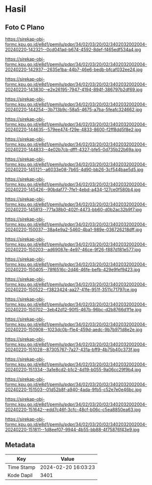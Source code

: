 # Hasil

## Foto C Plano

https://sirekap-obj-formc.kpu.go.id/e8d1/pemilu/pdpr/34/02/03/20/02/3402032002004-20240220-142321--0cd041ad-b674-4592-8def-f465edf534a4.jpg

https://sirekap-obj-formc.kpu.go.id/e8d1/pemilu/pdpr/34/02/03/20/02/3402032002004-20240220-142937--2635e1ba-44b7-46e6-bedb-bfcaf032ee24.jpg

https://sirekap-obj-formc.kpu.go.id/e8d1/pemilu/pdpr/34/02/03/20/02/3402032002004-20240220-143830--e2e26195-7947-4194-894f-386797b2df69.jpg

https://sirekap-obj-formc.kpu.go.id/e8d1/pemilu/pdpr/34/02/03/20/02/3402032002004-20240220-144254--3b713b9c-58a5-4675-a7ba-5feafc324662.jpg

https://sirekap-obj-formc.kpu.go.id/e8d1/pemilu/pdpr/34/02/03/20/02/3402032002004-20240220-144635--579ee474-f29e-4833-8600-f2ff8dd5f8e2.jpg

https://sirekap-obj-formc.kpu.go.id/e8d1/pemilu/pdpr/34/02/03/20/02/3402032002004-20240220-144833--4e02b7cb-dfff-4327-bfe5-0d735b22b69a.jpg

https://sirekap-obj-formc.kpu.go.id/e8d1/pemilu/pdpr/34/02/03/20/02/3402032002004-20240220-145121--a6033e08-7b65-4d90-bb26-3cf544bae5d5.jpg

https://sirekap-obj-formc.kpu.go.id/e8d1/pemilu/pdpr/34/02/03/20/02/3402032002004-20240220-145426--90bdaf77-7fe1-4ebd-a434-127ce0f580b4.jpg

https://sirekap-obj-formc.kpu.go.id/e8d1/pemilu/pdpr/34/02/03/20/02/3402032002004-20240220-145813--771a38b0-402f-4473-bb60-d0b2ac32b9f7.jpg

https://sirekap-obj-formc.kpu.go.id/e8d1/pemilu/pdpr/34/02/03/20/02/3402032002004-20240220-150037--38a4e9a2-5460-4ba1-989e-036726218dff.jpg

https://sirekap-obj-formc.kpu.go.id/e8d1/pemilu/pdpr/34/02/03/20/02/3402032002004-20240220-150203--ad69087e-4e97-46ce-9f26-f887d181e577.jpg

https://sirekap-obj-formc.kpu.go.id/e8d1/pemilu/pdpr/34/02/03/20/02/3402032002004-20240220-150405--78f6516c-2d46-46fe-befb-429e9fef9423.jpg

https://sirekap-obj-formc.kpu.go.id/e8d1/pemilu/pdpr/34/02/03/20/02/3402032002004-20240220-150522--f3823424-aa27-41fe-951f-3511c71797ce.jpg

https://sirekap-obj-formc.kpu.go.id/e8d1/pemilu/pdpr/34/02/03/20/02/3402032002004-20240220-150702--3eb42d12-90f5-467b-96bc-d2b8766d1f1e.jpg

https://sirekap-obj-formc.kpu.go.id/e8d1/pemilu/pdpr/34/02/03/20/02/3402032002004-20240220-150908--1023dc0b-f1e4-459d-aedc-9b7b971d8e2e.jpg

https://sirekap-obj-formc.kpu.go.id/e8d1/pemilu/pdpr/34/02/03/20/02/3402032002004-20240220-151028--87305767-7a27-431a-bff9-4b75b40c373f.jpg

https://sirekap-obj-formc.kpu.go.id/e8d1/pemilu/pdpr/34/02/03/20/02/3402032002004-20240220-151334--3a1e8cd2-b1c2-4d19-b055-9a06cc29f9b4.jpg

https://sirekap-obj-formc.kpu.go.id/e8d1/pemilu/pdpr/34/02/03/20/02/3402032002004-20240220-151503--01d52b8f-a940-4ada-9fb5-c52e7e0e46bc.jpg

https://sirekap-obj-formc.kpu.go.id/e8d1/pemilu/pdpr/34/02/03/20/02/3402032002004-20240220-151642--edd7c46f-3cfc-48cf-b06c-c5ea8850ea63.jpg

https://sirekap-obj-formc.kpu.go.id/e8d1/pemilu/pdpr/34/02/03/20/02/3402032002004-20240220-151811--1d8eef07-9944-4b55-bb88-4f75876f43e9.jpg


## Metadata

| Key        | Value               |
| ---------- | ------------------- |
| Time Stamp | 2024-02-20 16:03:23 |
| Kode Dapil | 3401                |



